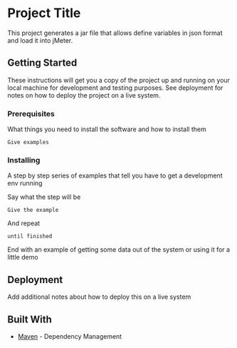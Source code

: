 # Project Title

This project generates a jar file that allows define variables in json format and load it into jMeter.

## Getting Started

These instructions will get you a copy of the project up and running on your local machine for development and testing purposes. See deployment for notes on how to deploy the project on a live system.

### Prerequisites

What things you need to install the software and how to install them

```
Give examples
```

### Installing

A step by step series of examples that tell you have to get a development env running

Say what the step will be

```
Give the example
```

And repeat

```
until finished
```

End with an example of getting some data out of the system or using it for a little demo



## Deployment

Add additional notes about how to deploy this on a live system

## Built With

* [Maven](https://maven.apache.org/) - Dependency Management
